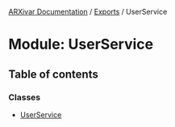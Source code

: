 [ARXivar Documentation](../README.md) / [Exports](../modules.md) / UserService

# Module: UserService

## Table of contents

### Classes

- [UserService](../classes/UserService.UserService.md)
